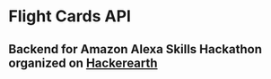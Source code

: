 # Flight Cards API

## Backend for Amazon Alexa Skills Hackathon organized on [Hackerearth](https://www.hackerearth.com/sprints/alexa-hackathon/?utm_source=challenges-modern&utm_campaign=registered-challenges&utm_medium=right-panel)
